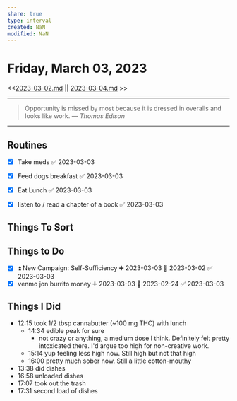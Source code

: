 ```yaml
---
share: true
type: interval
created: NaN 
modified: NaN
---
```

# Friday, March 03, 2023
<<[2023-03-02.md](./2023-03-02.md) || [2023-03-04.md](./2023-03-04.md) >>

---

> Opportunity is missed by most because it is dressed in overalls and looks like work.
> — <cite>Thomas Edison</cite>

---
 
## Routines
- [x] Take meds ✅ 2023-03-03
- [x] Feed dogs breakfast ✅ 2023-03-03
- [x] Eat Lunch ✅ 2023-03-03
- [x] listen to / read a chapter of a book ✅ 2023-03-03


## Things To Sort
## Things to Do
- [x] ⏫ New Campaign: Self-Sufficiency ➕ 2023-03-03 📅 2023-03-02 ✅ 2023-03-03
- [x] venmo jon burrito money ➕ 2023-03-03 📅 2023-02-24 ✅ 2023-03-03	

## Things I Did
- 12:15 took 1/2 tbsp cannabutter (~100 mg THC) with lunch
	- 14:34 edible peak for sure
		- not crazy or anything, a medium dose I think. Definitely felt pretty intoxicated there. I'd argue too high for non-creative work.
	- 15:14 yup feeling less high now. Still high but not that high
	- 16:00 pretty much sober now. Still a little cotton-mouthy
- 13:38 did dishes
- 16:58 unloaded dishes
- 17:07 took out the trash
- 17:31 second load of dishes




